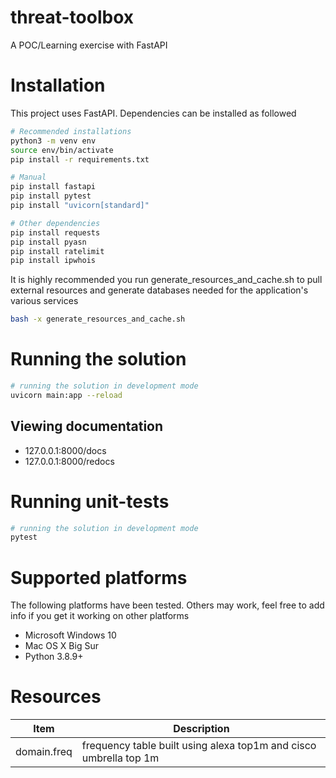 # threat-toolbox
A POC/Learning exercise with FastAPI

# Installation
This project uses FastAPI. Dependencies can be installed as followed

```sh
# Recommended installations
python3 -m venv env
source env/bin/activate
pip install -r requirements.txt
```

```sh
# Manual
pip install fastapi
pip install pytest
pip install "uvicorn[standard]"
```

```sh
# Other dependencies
pip install requests
pip install pyasn
pip install ratelimit
pip install ipwhois
```

It is highly recommended you run generate_resources_and_cache.sh to pull external resources and generate databases needed for the application's various services
```sh
bash -x generate_resources_and_cache.sh
```

# Running the solution
```sh
# running the solution in development mode
uvicorn main:app --reload
```

## Viewing documentation
* 127.0.0.1:8000/docs
* 127.0.0.1:8000/redocs

# Running unit-tests
```sh
# running the solution in development mode
pytest
```

# Supported platforms
The following platforms have been tested. Others may work, feel free to add info if you get it working on other platforms
* Microsoft Windows 10
* Mac OS X Big Sur
* Python 3.8.9+

# Resources
|Item|Description|
|---|---|
| domain.freq | frequency table built using alexa top1m and cisco umbrella top 1m |
